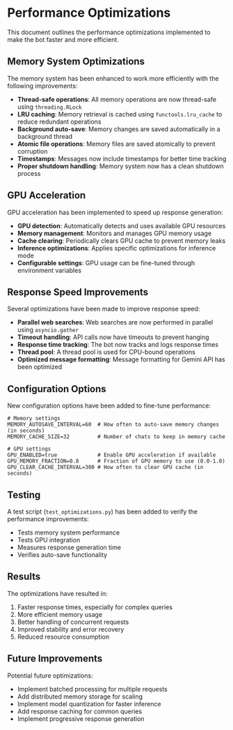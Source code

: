 # Performance Optimizations

This document outlines the performance optimizations implemented to make the bot faster and more efficient.

## Memory System Optimizations

The memory system has been enhanced to work more efficiently with the following improvements:

- **Thread-safe operations**: All memory operations are now thread-safe using `threading.RLock`
- **LRU caching**: Memory retrieval is cached using `functools.lru_cache` to reduce redundant operations
- **Background auto-save**: Memory changes are saved automatically in a background thread
- **Atomic file operations**: Memory files are saved atomically to prevent corruption
- **Timestamps**: Messages now include timestamps for better time tracking
- **Proper shutdown handling**: Memory system now has a clean shutdown process

## GPU Acceleration

GPU acceleration has been implemented to speed up response generation:

- **GPU detection**: Automatically detects and uses available GPU resources
- **Memory management**: Monitors and manages GPU memory usage
- **Cache clearing**: Periodically clears GPU cache to prevent memory leaks
- **Inference optimizations**: Applies specific optimizations for inference mode
- **Configurable settings**: GPU usage can be fine-tuned through environment variables

## Response Speed Improvements

Several optimizations have been made to improve response speed:

- **Parallel web searches**: Web searches are now performed in parallel using `asyncio.gather`
- **Timeout handling**: API calls now have timeouts to prevent hanging
- **Response time tracking**: The bot now tracks and logs response times
- **Thread pool**: A thread pool is used for CPU-bound operations
- **Optimized message formatting**: Message formatting for Gemini API has been optimized

## Configuration Options

New configuration options have been added to fine-tune performance:

```
# Memory settings
MEMORY_AUTOSAVE_INTERVAL=60  # How often to auto-save memory changes (in seconds)
MEMORY_CACHE_SIZE=32         # Number of chats to keep in memory cache

# GPU settings
GPU_ENABLED=true             # Enable GPU acceleration if available
GPU_MEMORY_FRACTION=0.8      # Fraction of GPU memory to use (0.0-1.0)
GPU_CLEAR_CACHE_INTERVAL=300 # How often to clear GPU cache (in seconds)
```

## Testing

A test script (`test_optimizations.py`) has been added to verify the performance improvements:

- Tests memory system performance
- Tests GPU integration
- Measures response generation time
- Verifies auto-save functionality

## Results

The optimizations have resulted in:

1. Faster response times, especially for complex queries
2. More efficient memory usage
3. Better handling of concurrent requests
4. Improved stability and error recovery
5. Reduced resource consumption

## Future Improvements

Potential future optimizations:

- Implement batched processing for multiple requests
- Add distributed memory storage for scaling
- Implement model quantization for faster inference
- Add response caching for common queries
- Implement progressive response generation
